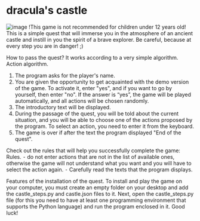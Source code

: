 # dracula's castle
![image](https://user-images.githubusercontent.com/99908400/225577101-725cae91-6d79-4baf-96f2-9f7d67517a55.png)
!This game is not recommended for children under 12 years old!
This is a simple quest that will immerse you in the atmosphere of an ancient castle and instill in you the spirit of a brave explorer. Be careful, because at every step you are in danger! ;)

How to pass the quest? It works according to a very simple algorithm.
Action algorithm.
  1. The program asks for the player's name.
  2. You are given the opportunity to get acquainted with the demo version of the game. To activate it, enter "yes", and if you want to go by yourself, then enter "no". If the answer is “yes”, the game will be played automatically, and all actions will be chosen randomly.
  3. The introductory text will be displayed.
  4. During the passage of the quest, you will be told about the current situation, and you will be able to choose one of the actions proposed by the program. To select an action, you need to enter it from the keyboard.
  5. The game is over if after the text the program displayed "End of the quest".

Check out the rules that will help you successfully complete the game:
Rules.
  ⁃ do not enter actions that are not in the list of available ones, otherwise the game will not understand what you want and you will have to select the action again.
  ⁃ Carefully read the texts that the program displays.
  
Features of the installation of the quest.
To install and play the game on your computer, you must create an empty folder on your desktop and add the castle_steps.py and castle.json files to it. Next, open the castle_steps.py file (for this you need to have at least one programming environment that supports the Python language) and run the program enclosed in it.
Good luck!
